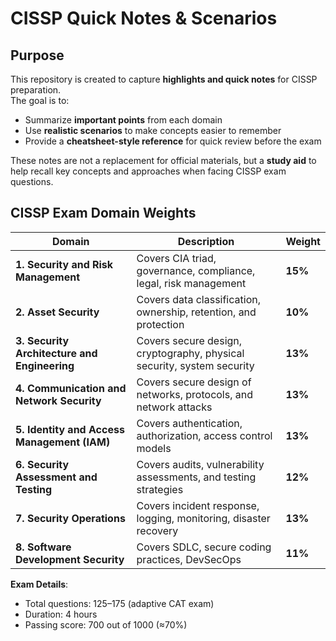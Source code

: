 # CISSP Quick Notes & Scenarios

## Purpose
This repository is created to capture **highlights and quick notes** for CISSP preparation.  
The goal is to:
- Summarize **important points** from each domain
- Use **realistic scenarios** to make concepts easier to remember
- Provide a **cheatsheet-style reference** for quick review before the exam

These notes are not a replacement for official materials, but a **study aid** to help recall key concepts and approaches when facing CISSP exam questions.

## CISSP Exam Domain Weights

| Domain | Description | Weight |
|--------|-------------|--------|
| **1. Security and Risk Management** | Covers CIA triad, governance, compliance, legal, risk management | **15%** |
| **2. Asset Security** | Covers data classification, ownership, retention, and protection | **10%** |
| **3. Security Architecture and Engineering** | Covers secure design, cryptography, physical security, system security | **13%** |
| **4. Communication and Network Security** | Covers secure design of networks, protocols, and network attacks | **13%** |
| **5. Identity and Access Management (IAM)** | Covers authentication, authorization, access control models | **13%** |
| **6. Security Assessment and Testing** | Covers audits, vulnerability assessments, and testing strategies | **12%** |
| **7. Security Operations** | Covers incident response, logging, monitoring, disaster recovery | **13%** |
| **8. Software Development Security** | Covers SDLC, secure coding practices, DevSecOps | **11%** |

**Exam Details**:  
- Total questions: 125–175 (adaptive CAT exam)  
- Duration: 4 hours  
- Passing score: 700 out of 1000 (≈70%)
